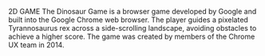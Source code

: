2D GAME
The Dinosaur Game is a browser game developed by Google and built into the Google Chrome web browser. The player guides a pixelated Tyrannosaurus rex across a side-scrolling landscape, avoiding obstacles to achieve a higher score. The game was created by members of the Chrome UX team in 2014.

